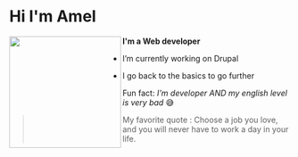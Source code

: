 # Hi I'm Amel 
[<img align="left" width="200" height="200" src="https://octodex.github.com/images/femalecodertocat.png"/>](https://octodex.github.com/images/femalecodertocat.png)

**I'm a Web developer**

* I’m currently working on Drupal 

* I go back to the basics to go further

Fun fact: *I'm developer AND my english level is very bad* 😅

>My favorite quote :
 >Choose a job you love, and you will never have to work a day in your life.
 
<!--
**amelmennad/amelmennad** is a ✨ _special_ ✨ repository because its `README.md` (this file) appears on your GitHub profile.

Here are some ideas to get you started:

- 🔭 I’m currently working on ...
- 🌱 I’m currently learning ...
- 👯 I’m looking to collaborate on ...
- 🤔 I’m looking for help with ...
- 💬 Ask me about ...
- 📫 How to reach me: ...
- 😄 Pronouns: ...
- ⚡ Fun fact: ...
-->
